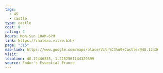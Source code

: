 ```yaml
---
tags:
  - 4S
  - castle
type: castle
cost: 8
rating: 4
hours: Mon-Sun 10AM-6PM
link: https://chateau.vitre.bzh/
page: "315"
map-link: https://www.google.com/maps/place/Vitr%C3%A9+Castle/@48.1243637,-1.2176619,17z/data=!3m1!4b1!4m6!3m5!1s0x480928e52484d303:0xa5eaac57a0b8006f!8m2!3d48.1243601!4d-1.215087!16s%2Fm%2F027jqpd?entry=ttu&g_ep=EgoyMDI0MDkxNS4wIKXMDSoASAFQAw%3D%3D
visit: 
location: 48.12446835,-1.2152561144329899
source: Fodor's Essential France
---
```

